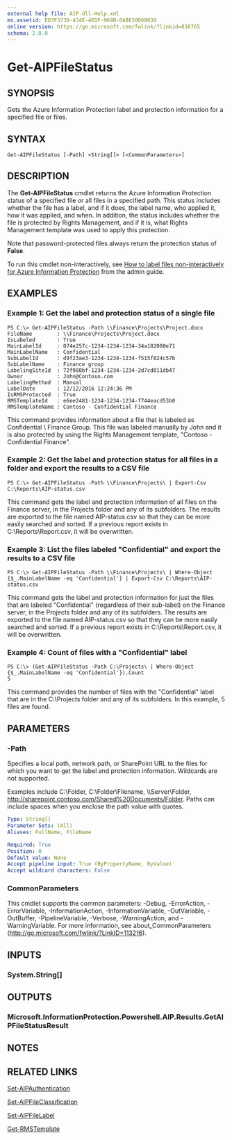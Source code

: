 ```yaml
---
external help file: AIP.dll-Help.xml
ms.assetid: ED3F3730-434E-4EDF-969B-0ABE30D68030
online version: https://go.microsoft.com/fwlink/?linkid=838765
schema: 2.0.0
---
```


# Get-AIPFileStatus

## SYNOPSIS
Gets the Azure Information Protection label and protection information for a specified file or files.

## SYNTAX

```
Get-AIPFileStatus [-Path] <String[]> [<CommonParameters>]
```

## DESCRIPTION
The **Get-AIPFileStatus** cmdlet returns the Azure Information Protection status of a specified file or all files in a specified path. This status includes whether the file has a label, and if it does, the label name, who applied it, how it was applied, and when. In addition, the status includes whether the file is protected by Rights Management, and if it is, what Rights Management template was used to apply this protection.  

Note that password-protected files always return the protection status of **False**.

To run this cmdlet non-interactively, see [How to label files non-interactively for Azure Information Protection](https://docs.microsoft.com/information-protection/rms-client/client-admin-guide-powershell#how-to-label-files-non-interactively-for-azure-information-protection) from the admin guide.

## EXAMPLES

### Example 1: Get the label and protection status of a single file
```
PS C:\> Get-AIPFileStatus -Path \\Finance\Projects\Project.docx
FileName        : \\Finance\Projects\Project.docx
IsLabeled       : True
MainLabelId     : 074e257c-1234-1234-1234-34a182080e71
MainLabelName   : Confidential
SubLabelId      : d9f23ae3-1234-1234-1234-f515f824c57b
SubLabelName    : Finance group
LabelingSiteId  : 72f988bf-1234-1234-1234-2d7cd011db47
Owner           : John@Contoso.com
LabelingMethod  : Manual
LabelDate       : 12/12/2016 12:24:36 PM
IsRMSProtected  : True
RMSTemplateId   : e6ee2481-1234-1234-1234-f744eacd53b0
RMSTemplateName : Contoso - Confidential Finance
```

This command provides information about a file that is labeled as Confidential \ Finance Group. This file was labeled manually by John and it is also protected by using the Rights Management template, "Contoso - Confidential Finance". 

### Example 2: Get the label and protection status for all files in a  folder and export the results to a CSV file
```
PS C:\> Get-AIPFileStatus -Path \\Finance\Projects\ | Export-Csv C:\Reports\AIP-status.csv
```

This command gets the label and protection information of all files on the Finance server, in the Projects folder and any of its subfolders. The results are exported to the file named AIP-status.csv so that they can be more easily searched and sorted. If a previous report exists in C:\Reports\Report.csv, it will be overwritten.

### Example 3: List the files labeled "Confidential" and export the results to a CSV file
```
PS C:\> Get-AIPFileStatus -Path \\Finance\Projects\ | Where-Object {$_.MainLabelName -eq 'Confidential'} | Export-Csv C:\Reports\AIP-status.csv
```

This command gets the label and protection information for just the files that are labeled "Confidential" (regardless of their sub-label) on the Finance server, in the Projects folder and any of its subfolders. The results are exported to the file named AIP-status.csv so that they can be more easily searched and sorted. If a previous report exists in C:\Reports\Report.csv, it will be overwritten.

### Example 4: Count of files with a "Confidential" label
```
PS C:\> (Get-AIPFileStatus -Path C:\Projects\ | Where-Object {$_.MainLabelName -eq 'Confidential'}).Count
5
```

This command provides the number of files with the "Confidential" label that are in the C:\Projects folder and any of its subfolders. In this example, 5 files are found.

## PARAMETERS

### -Path
Specifies a local path, network path, or SharePoint URL to the files for which you want to get the label and protection information. Wildcards are not supported.

Examples include C:\Folder\, C:\Folder\Filename, \\\Server\Folder, http://sharepoint.contoso.com/Shared%20Documents/Folder. Paths can include spaces when you enclose the path value with quotes.

```yaml
Type: String[]
Parameter Sets: (All)
Aliases: FullName, FileName

Required: True
Position: 0
Default value: None
Accept pipeline input: True (ByPropertyName, ByValue)
Accept wildcard characters: False
```

### CommonParameters
This cmdlet supports the common parameters: -Debug, -ErrorAction, -ErrorVariable, -InformationAction, -InformationVariable, -OutVariable, -OutBuffer, -PipelineVariable, -Verbose, -WarningAction, and -WarningVariable. For more information, see about_CommonParameters (http://go.microsoft.com/fwlink/?LinkID=113216).

## INPUTS

### System.String[]

## OUTPUTS

### Microsoft.InformationProtection.Powershell.AIP.Results.GetAIPFileStatusResult

## NOTES

## RELATED LINKS

[Set-AIPAuthentication](./Set-AIPAuthentication.md)

[Set-AIPFileClassification](./Set-AIPFileClassification.md)

[Set-AIPFileLabel](./Set-AIPFileLabel.md)

[Get-RMSTemplate](./Get-RMSTemplate.md)

